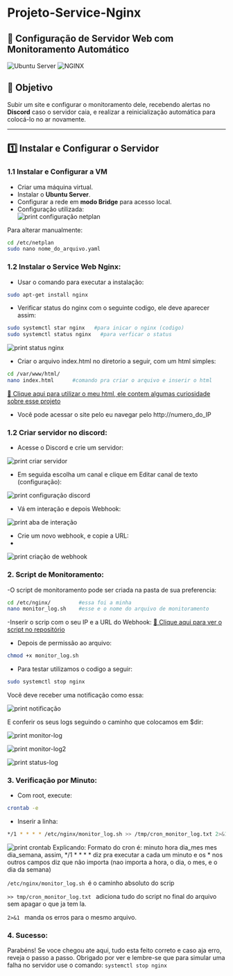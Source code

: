 # Projeto-Service-Nginx

## 📌 Configuração de Servidor Web com Monitoramento Automático

![Ubuntu Server](https://img.shields.io/badge/Ubuntu_Server-E95420?style=for-the-badge&logo=ubuntu&logoColor=white)
![NGINX](https://img.shields.io/badge/NGINX-009639?style=for-the-badge&logo=nginx&logoColor=white)

## 🎯 Objetivo
Subir um site e configurar o monitoramento dele, recebendo alertas no **Discord** caso o servidor caia, e realizar a reinicialização automática para colocá-lo no ar novamente.

---

## 1️⃣ Instalar e Configurar o Servidor

### 1.1 Instalar e Configurar a VM
- Criar uma máquina virtual.
- Instalar o **Ubuntu Server**.
- Configurar a rede em **modo Bridge** para acesso local.
- Configuração utilizada:  
![print configuração netplan](imagens/netplan.png)

Para alterar manualmente:
```bash
cd /etc/netplan
sudo nano nome_do_arquivo.yaml
```
### 1.2 Instalar o Service Web Nginx:
- Usar o comando para executar a instalação:
```bash
sudo apt-get install nginx
```
- Verificar status do nginx com o seguinte codigo, ele deve aparecer assim:
```bash
sudo systemctl star nginx   #para inicar o nginx (codigo)
sudo systemctl status nginx   #para verficar o status 
```
![print status nginx](imagens/status-nginx.png)

- Criar o arquivo index.html no diretorio a seguir, com um html simples:
```bash
cd /var/www/html/ 
nano index.html      #comando pra criar o arquivo e inserir o html
```
[📄 Clique aqui para utilizar o meu html, ele contem algumas curiosidade sobre esse projeto](https://github.com/ana-bia07/Projeto-Service-Nginx/blob/master/index.html)

- Você pode acessar o site pelo eu navegar pelo http://numero_do_IP

### 1.2 Criar servidor no discord:
- Acesse o Discord e crie um servidor:

![print criar servidor](imagens/criar-servidor.jpg)

- Em seguida escolha um canal e clique em Editar canal de texto (configuração):

![print configuração discord](imagens/configuracao-do-canal.jpg)

- Vá em interação e depois Webhook:

![print aba de interação](imagens/interacao.jpg)

- Crie um novo webhook, e copie a URL:
- 
![print criação de webhook](imagens/criar-webhook.jpg)

### 2. Script de Monitoramento:
-O script de monitoramento pode ser criada na pasta de sua preferencia:
```bash
cd /etc/nginx/         #essa foi a minha
nano monitor_log.sh    #esse e o nome do arquivo de monitoramento
```
-Inserir o scrip com o seu IP e a URL do Webhook:
[📄 Clique aqui para ver o script no repositório](https://github.com/ana-bia07/Projeto-Service-Nginx/blob/master/monitor_log.sh)

- Depois de permissão ao arquivo:
```bash
chmod +x monitor_log.sh
```
- Para testar utilizamos o codigo a seguir:
```bash
sudo systemctl stop nginx
```
Você deve receber uma notificação como essa:

![print notificação](imagens/notificacao.png)

E conferir os seus logs seguindo o caminho que colocamos em $dir:

![print monitor-log](imagens/cat-monitor.png)

![print monitor-log2](imagens/log-monitor.png)

![print status-log](imagens/status-log.png)

### 3. Verificação por Minuto:
- Com root, execute:
```bash
crontab -e
```

- Inserir a linha:
```bash
*/1 * * * * /etc/nginx/monitor_log.sh >> /tmp/cron_monitor_log.txt 2>&1
```
![print crontab](imagens/crontab.png)
Explicando:
Formato do cron é: minuto hora dia_mes mes dia_semana, assim, */1 * * * * diz pra executar a cada um minuto e os * nos outros campos diz que não importa (nao importa a hora, o dia, o mes, e o dia da semana)

```/etc/nginx/monitor_log.sh ```é o caminho absoluto do scrip

```>> tmp/cron_monitor_log.txt ``` adiciona tudo do script no final do arquivo sem apagar o que ja tem la.

```2>&1 ``` manda os erros para o mesmo arquivo.



### 4. Sucesso:
Parabéns! Se voce chegou ate aqui, tudo esta feito correto e caso aja erro, reveja o passo a passo. 
Obrigado por ver e lembre-se que para simular uma falha no servidor use o comando: ```systemctl stop nginx```

